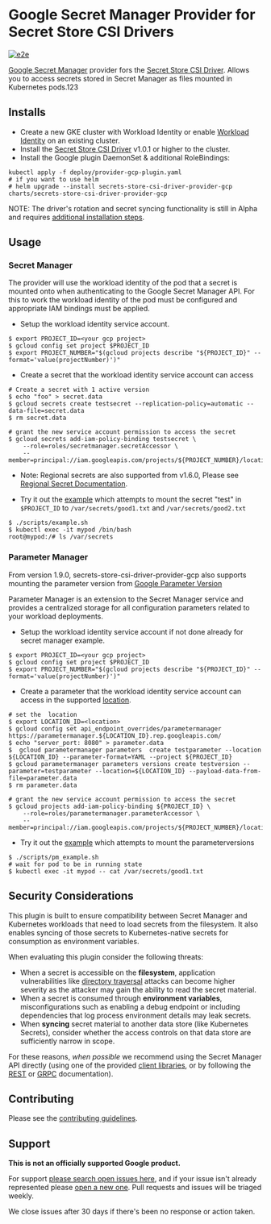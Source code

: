 # Google Secret Manager Provider for Secret Store CSI Drivers

[![e2e](https://github.com/GoogleCloudPlatform/secrets-store-csi-driver-provider-gcp/actions/workflows/e2e.yml/badge.svg)](https://github.com/GoogleCloudPlatform/secrets-store-csi-driver-provider-gcp/actions/workflows/e2e.yml)

[Google Secret Manager](https://cloud.google.com/secret-manager/) provider fors
the [Secret Store CSI
Driver](https://github.com/kubernetes-sigs/secrets-store-csi-driver). Allows you
to access secrets stored in Secret Manager as files mounted in Kubernetes pods.123

## Installs

* Create a new GKE cluster with Workload Identity or enable
  [Workload Identity](https://cloud.google.com/kubernetes-engine/docs/how-to/workload-identity#enable_on_existing_cluster)
  on an existing cluster.
* Install the
  [Secret Store CSI Driver](https://secrets-store-csi-driver.sigs.k8s.io/getting-started/installation.html)
  v1.0.1 or higher to the cluster.
* Install the Google plugin DaemonSet & additional RoleBindings:

```shell
kubectl apply -f deploy/provider-gcp-plugin.yaml
# if you want to use helm
# helm upgrade --install secrets-store-csi-driver-provider-gcp charts/secrets-store-csi-driver-provider-gcp
```

NOTE: The driver's rotation and secret syncing functionality is still in Alpha and requires [additional installation
steps](https://secrets-store-csi-driver.sigs.k8s.io/getting-started/installation.html#optional-values).

## Usage

### Secret Manager

The provider will use the workload identity of the pod that a secret is mounted
onto when authenticating to the Google Secret Manager API. For this to work the
workload identity of the pod must be configured and appropriate IAM bindings
must be applied.

* Setup the workload identity service account.

```shell
$ export PROJECT_ID=<your gcp project>
$ gcloud config set project $PROJECT_ID
$ export PROJECT_NUMBER="$(gcloud projects describe "${PROJECT_ID}" --format='value(projectNumber)')"
```

* Create a secret that the workload identity service account can access

```shell
# Create a secret with 1 active version
$ echo "foo" > secret.data
$ gcloud secrets create testsecret --replication-policy=automatic --data-file=secret.data
$ rm secret.data

# grant the new service account permission to access the secret
$ gcloud secrets add-iam-policy-binding testsecret \
    --role=roles/secretmanager.secretAccessor \
    --member=principal://iam.googleapis.com/projects/${PROJECT_NUMBER}/locations/global/workloadIdentityPools/${PROJECT_ID}.svc.id.goog/subject/ns/default/sa/mypodserviceaccount
```

* Note: Regional secrets are also supported from v1.6.0, Please see [Regional Secret Documentation](https://cloud.google.com/secret-manager/regional-secrets/config-sm-rs).

* Try it out the [example](./examples) which attempts to mount the secret "test" in `$PROJECT_ID` to `/var/secrets/good1.txt` and `/var/secrets/good2.txt`

```shell
$ ./scripts/example.sh
$ kubectl exec -it mypod /bin/bash
root@mypod:/# ls /var/secrets
```


### Parameter Manager

From version 1.9.0, secrets-store-csi-driver-provider-gcp also supports mounting the parameter version from [Google Parameter Version](https://cloud.google.com/secret-manager/parameter-manager/docs/overview)

Parameter Manager is an extension to the Secret Manager service and provides a centralized storage for all configuration parameters related to your workload deployments.

* Setup the workload identity service account if not done already for secret manager example.

```shell
$ export PROJECT_ID=<your gcp project>
$ gcloud config set project $PROJECT_ID
$ export PROJECT_NUMBER="$(gcloud projects describe "${PROJECT_ID}" --format='value(projectNumber)')"
```

* Create a parameter that the workload identity service account can access in the supported [location](https://cloud.google.com/secret-manager/docs/locations#parameter_manager_locations).

```shell
# set the  location
$ export LOCATION_ID=<location>
$ gcloud config set api_endpoint_overrides/parametermanager https://parametermanager.${LOCATION_ID}.rep.googleapis.com/
$ echo "server_port: 8080" > parameter.data
$  gcloud parametermanager parameters  create testparameter --location ${LOCATION_ID} --parameter-format=YAML --project ${PROJECT_ID}
$ gcloud parametermanager parameters versions create testversion --parameter=testparameter --location=${LOCATION_ID} --payload-data-from-file=parameter.data
$ rm parameter.data

# grant the new service account permission to access the secret
$ gcloud projects add-iam-policy-binding ${PROJECT_ID} \
    --role=roles/parametermanager.parameterAccessor \
    --member=principal://iam.googleapis.com/projects/${PROJECT_NUMBER}/locations/global/workloadIdentityPools/${PROJECT_ID}.svc.id.goog/subject/ns/default/sa/mypodserviceaccount
```

* Try it out the [example](./examples) which attempts to mount the parameterversions

```shell
$ ./scripts/pm_example.sh
# wait for pod to be in running state
$ kubectl exec -it mypod -- cat /var/secrets/good1.txt
```

## Security Considerations

This plugin is built to ensure compatibility between Secret Manager and
Kubernetes workloads that need to load secrets from the filesystem. It also
enables syncing of those secrets to Kubernetes-native secrets for consumption
as environment variables.

When evaluating this plugin consider the following threats:

* When a secret is accessible on the **filesystem**, application vulnerabilities
  like [directory traversal][directory-traversal] attacks can become higher
  severity as the attacker may gain the ability to read the secret material.
* When a secret is consumed through **environment variables**, misconfigurations
  such as enabling a debug endpoint or including dependencies that log process
  environment details may leak secrets.
* When **syncing** secret material to another data store (like Kubernetes
  Secrets), consider whether the access controls on that data store are
  sufficiently narrow in scope.

For these reasons, _when possible_ we recommend using the Secret Manager API
directly (using one of the provided [client libraries][client-libraries], or by
following the [REST][rest] or [GRPC][grpc] documentation).

[client-libraries]: https://cloud.google.com/secret-manager/docs/reference/libraries
[rest]: https://cloud.google.com/secret-manager/docs/reference/rest
[grpc]: https://cloud.google.com/secret-manager/docs/reference/rpc
[directory-traversal]: https://en.wikipedia.org/wiki/Directory_traversal_attack

## Contributing

Please see the [contributing guidelines](docs/contributing.md).

## Support

__This is not an officially supported Google product.__

For support
[please search open issues here](https://github.com/GoogleCloudPlatform/secrets-store-csi-driver-provider-gcp/issues),
and if your issue isn't already represented please
[open a new one](https://github.com/GoogleCloudPlatform/secrets-store-csi-driver-provider-gcp/issues/new/choose).
Pull requests and issues will be triaged weekly.

We close issues after 30 days if there's been no response or action taken.
